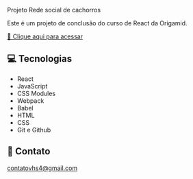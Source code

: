 Projeto Rede social de cachorros

Este é um projeto de conclusão do curso de React da Origamid.

[🔗 Clique aqui para acessar](https://dogs-rede-social-zeta.vercel.app/)

## 💻 Tecnologias

- React
- JavaScript
- CSS Modules
- Webpack
- Babel
- HTML
- CSS
- Git e Github

## 📩 Contato 

contatovhs4@gmail.com
